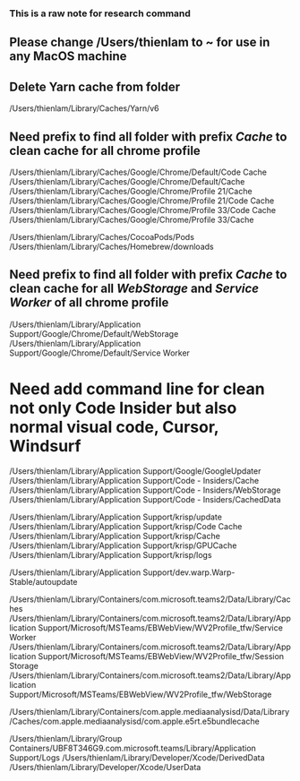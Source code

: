 ### This is a raw note for research command

## Please change /Users/thienlam to ~ for use in any MacOS machine

## Delete Yarn cache from folder
/Users/thienlam/Library/Caches/Yarn/v6

## Need prefix to find all folder with prefix *Cache* to clean cache for all chrome profile
/Users/thienlam/Library/Caches/Google/Chrome/Default/Code Cache
/Users/thienlam/Library/Caches/Google/Chrome/Default/Cache
/Users/thienlam/Library/Caches/Google/Chrome/Profile 21/Cache
/Users/thienlam/Library/Caches/Google/Chrome/Profile 21/Code Cache
/Users/thienlam/Library/Caches/Google/Chrome/Profile 33/Code Cache
/Users/thienlam/Library/Caches/Google/Chrome/Profile 33/Cache

/Users/thienlam/Library/Caches/CocoaPods/Pods
/Users/thienlam/Library/Caches/Homebrew/downloads

## Need prefix to find all folder with prefix *Cache* to clean cache for all *WebStorage* and *Service Worker* of all chrome profile
/Users/thienlam/Library/Application Support/Google/Chrome/Default/WebStorage
/Users/thienlam/Library/Application Support/Google/Chrome/Default/Service Worker

# Need add command line for clean not only Code Insider but also normal visual code, Cursor, Windsurf
/Users/thienlam/Library/Application Support/Google/GoogleUpdater
/Users/thienlam/Library/Application Support/Code - Insiders/Cache
/Users/thienlam/Library/Application Support/Code - Insiders/WebStorage
/Users/thienlam/Library/Application Support/Code - Insiders/CachedData

/Users/thienlam/Library/Application Support/krisp/update
/Users/thienlam/Library/Application Support/krisp/Code Cache
/Users/thienlam/Library/Application Support/krisp/Cache
/Users/thienlam/Library/Application Support/krisp/GPUCache
/Users/thienlam/Library/Application Support/krisp/logs

/Users/thienlam/Library/Application Support/dev.warp.Warp-Stable/autoupdate

/Users/thienlam/Library/Containers/com.microsoft.teams2/Data/Library/Caches
/Users/thienlam/Library/Containers/com.microsoft.teams2/Data/Library/Application Support/Microsoft/MSTeams/EBWebView/WV2Profile_tfw/Service Worker
/Users/thienlam/Library/Containers/com.microsoft.teams2/Data/Library/Application Support/Microsoft/MSTeams/EBWebView/WV2Profile_tfw/Session Storage
/Users/thienlam/Library/Containers/com.microsoft.teams2/Data/Library/Application Support/Microsoft/MSTeams/EBWebView/WV2Profile_tfw/WebStorage

/Users/thienlam/Library/Containers/com.apple.mediaanalysisd/Data/Library/Caches/com.apple.mediaanalysisd/com.apple.e5rt.e5bundlecache

/Users/thienlam/Library/Group Containers/UBF8T346G9.com.microsoft.teams/Library/Application Support/Logs
/Users/thienlam/Library/Developer/Xcode/DerivedData
/Users/thienlam/Library/Developer/Xcode/UserData